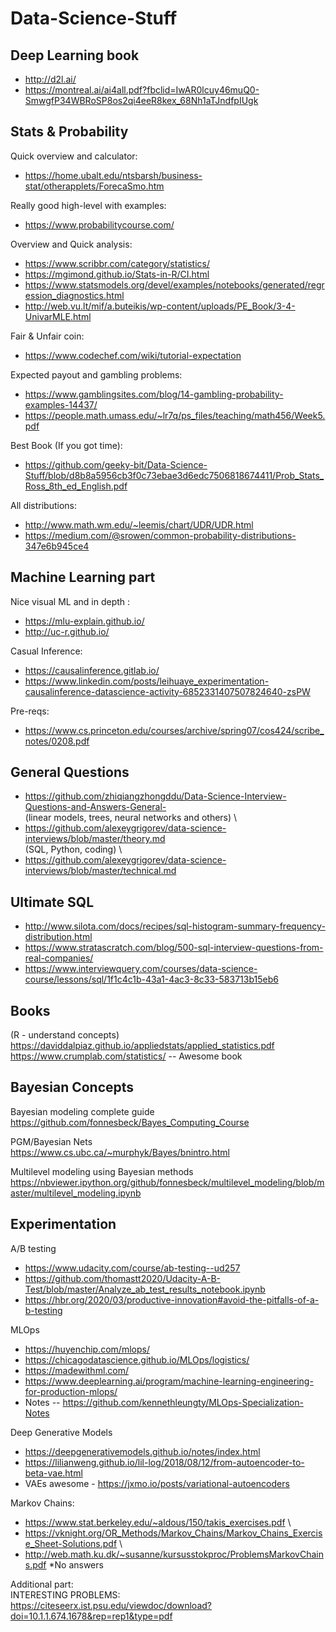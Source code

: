 # Data-Science-Stuff

## Deep Learning book
- http://d2l.ai/
- https://montreal.ai/ai4all.pdf?fbclid=IwAR0lcuy46muQ0-SmwgfP34WBRoSP8os2qi4eeR8kex_68Nh1aTJndfpIUgk

## Stats & Probability

Quick overview and calculator:
- https://home.ubalt.edu/ntsbarsh/business-stat/otherapplets/ForecaSmo.htm

Really good high-level with examples:
- https://www.probabilitycourse.com/

Overview and Quick analysis:
- https://www.scribbr.com/category/statistics/
- https://mgimond.github.io/Stats-in-R/CI.html
- https://www.statsmodels.org/devel/examples/notebooks/generated/regression_diagnostics.html
- http://web.vu.lt/mif/a.buteikis/wp-content/uploads/PE_Book/3-4-UnivarMLE.html


Fair & Unfair coin:
- https://www.codechef.com/wiki/tutorial-expectation

Expected payout and gambling problems:
- https://www.gamblingsites.com/blog/14-gambling-probability-examples-14437/
- https://people.math.umass.edu/~lr7q/ps_files/teaching/math456/Week5.pdf

Best Book (If you got time):
- https://github.com/geeky-bit/Data-Science-Stuff/blob/d8b8a5956cb3f0c73ebae3d6edc7506818674411/Prob_Stats_Ross_8th_ed_English.pdf

All distributions:
- http://www.math.wm.edu/~leemis/chart/UDR/UDR.html
- https://medium.com/@srowen/common-probability-distributions-347e6b945ce4


## Machine Learning part
Nice visual ML and in depth :
- https://mlu-explain.github.io/
- http://uc-r.github.io/

Casual Inference:
- https://causalinference.gitlab.io/
- https://www.linkedin.com/posts/leihuaye_experimentation-causalinference-datascience-activity-6852331407507824640-zsPW

Pre-reqs:
- https://www.cs.princeton.edu/courses/archive/spring07/cos424/scribe_notes/0208.pdf




## General Questions
- https://github.com/zhiqiangzhongddu/Data-Science-Interview-Questions-and-Answers-General- \
(linear models, trees, neural networks and others) \
- https://github.com/alexeygrigorev/data-science-interviews/blob/master/theory.md \
(SQL, Python, coding) \
- https://github.com/alexeygrigorev/data-science-interviews/blob/master/technical.md

## Ultimate SQL
- http://www.silota.com/docs/recipes/sql-histogram-summary-frequency-distribution.html
- https://www.stratascratch.com/blog/500-sql-interview-questions-from-real-companies/
- https://www.interviewquery.com/courses/data-science-course/lessons/sql/1f1c4c1b-43a1-4ac3-8c33-583713b15eb6


## Books 
(R - understand concepts) \
https://daviddalpiaz.github.io/appliedstats/applied_statistics.pdf \
https://www.crumplab.com/statistics/ -- Awesome book

## Bayesian Concepts
Bayesian modeling complete guide \
https://github.com/fonnesbeck/Bayes_Computing_Course

PGM/Bayesian Nets \
https://www.cs.ubc.ca/~murphyk/Bayes/bnintro.html

Multilevel modeling using Bayesian methods \
https://nbviewer.ipython.org/github/fonnesbeck/multilevel_modeling/blob/master/multilevel_modeling.ipynb

## Experimentation
A/B testing
- https://www.udacity.com/course/ab-testing--ud257
- https://github.com/thomastt2020/Udacity-A-B-Test/blob/master/Analyze_ab_test_results_notebook.ipynb
- https://hbr.org/2020/03/productive-innovation#avoid-the-pitfalls-of-a-b-testing

MLOps
- https://huyenchip.com/mlops/
- https://chicagodatascience.github.io/MLOps/logistics/
- https://madewithml.com/
- https://www.deeplearning.ai/program/machine-learning-engineering-for-production-mlops/
- Notes -- https://github.com/kennethleungty/MLOps-Specialization-Notes 

Deep Generative Models
- https://deepgenerativemodels.github.io/notes/index.html
- https://lilianweng.github.io/lil-log/2018/08/12/from-autoencoder-to-beta-vae.html
- VAEs awesome - https://jxmo.io/posts/variational-autoencoders

Markov Chains:
- https://www.stat.berkeley.edu/~aldous/150/takis_exercises.pdf \
- https://vknight.org/OR_Methods/Markov_Chains/Markov_Chains_Exercise_Sheet-Solutions.pdf \
- http://web.math.ku.dk/~susanne/kursusstokproc/ProblemsMarkovChains.pdf *No answers

Additional part: \
INTERESTING PROBLEMS: \
https://citeseerx.ist.psu.edu/viewdoc/download?doi=10.1.1.674.1678&rep=rep1&type=pdf
